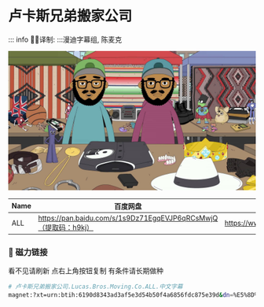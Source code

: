 # 卢卡斯兄弟搬家公司

::: info
✍🏻译制: 
:::漫迪字幕组, 陈麦克

![LBMC.jpg](LBMC.jpg)

| Name | 百度网盘 | 阿里云盘 | Bilibili | MDpan |
| --- | --- | --- | --- | --- |
| ALL | https://pan.baidu.com/s/1s9Dz71EgqEVJP6qRCsMwjQ（提取码：h9kj） | https://www.aliyundrive.com/s/awMaRLX1VE6 | https://www.bilibili.com/video/BV12x411S7Tr | https://mdpan.tk/%E5%8D%A2%E5%8D%A1%E6%96%AF%E5%85%84%E5%BC%9F%E6%90%AC%E5%AE%B6%E5%85%AC%E5%8F%B8 |

### 🧲 磁力链接

看不见请刷新 点右上角按钮复制 有条件请长期做种

```bash
# 卢卡斯兄弟搬家公司.Lucas.Bros.Moving.Co.ALL.中文字幕
magnet:?xt=urn:btih:6190d8343ad3af5e3d54b50f4a6856fdc875e39d&dn=%E5%8D%A2%E5%8D%A1%E6%96%AF%E5%85%84%E5%BC%9F%E6%90%AC%E5%AE%B6%E5%85%AC%E5%8F%B8.Lucas.Bros.Moving.Co.ALL.%E4%B8%AD%E6%96%87%E5%AD%97%E5%B9%95&tr=http%3A%2F%2Falltorrents.net%3A80%2Fbt%2Fannounce.php&tr=http%3A%2F%2Fbluebird-hd.org%2Fannounce.php&tr=http%3A%2F%2Fwww.thetradersden.org%2Fforums%2Ftracker%2Fannounce.php&tr=http%3A%2F%2Ftracker.trancetraffic.com%3A80%2Fannounce.php&tr=http%3A%2F%2Firrenhaus.dyndns.dk%3A80%2Fannounce.php&tr=http%3A%2F%2F1337.abcvg.info%3A80%2Fannounce&tr=http%3A%2F%2Fbt.beatrice-raws.org%3A80%2Fannounce&tr=http%3A%2F%2Fwww.tribalmixes.com%3A80%2Fannounce.php&tr=http%3A%2F%2Fwww.wareztorrent.com%3A80%2Fannounce
```